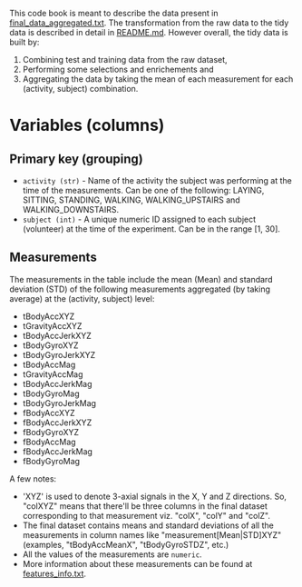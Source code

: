 This code book is meant to describe the data present in [final_data_aggregated.txt](final_data_aggregated.txt). The transformation from the raw data to the tidy data is described in detail in [README.md](README.md). However overall, the tidy data is built by:
1. Combining test and training data from the raw dataset,
2. Performing some selections and enrichements and
3. Aggregating the data by taking the mean of each measurement for each (activity, subject) combination.

# Variables (columns)
## Primary key (grouping)
- `activity (str)` - Name of the activity the subject was performing at the time of the measurements. Can be one of the following: LAYING, SITTING, STANDING, WALKING, WALKING_UPSTAIRS and WALKING_DOWNSTAIRS.
- `subject (int)` - A unique numeric ID assigned to each subject (volunteer) at the time of the experiment. Can be in the range [1, 30].
## Measurements
The measurements in the table include the mean (Mean) and standard deviation (STD) of the following measurements aggregated (by taking average) at the (activity, subject) level:
- tBodyAccXYZ
- tGravityAccXYZ
- tBodyAccJerkXYZ
- tBodyGyroXYZ
- tBodyGyroJerkXYZ
- tBodyAccMag
- tGravityAccMag
- tBodyAccJerkMag
- tBodyGyroMag
- tBodyGyroJerkMag
- fBodyAccXYZ
- fBodyAccJerkXYZ
- fBodyGyroXYZ
- fBodyAccMag
- fBodyAccJerkMag
- fBodyGyroMag

A few notes:
- 'XYZ' is used to denote 3-axial signals in the X, Y and Z directions. So, "colXYZ" means that there'll be three columns in the final dataset corresponding to that measurement viz. "colX", "colY" and "colZ".
- The final dataset contains means and standard deviations of all the measurements in column names like "measurement[Mean|STD]XYZ" (examples, "tBodyAccMeanX", "tBodyGyroSTDZ", etc.)
- All the values of the measurements are `numeric`.
- More information about these measurements can be found at [features_info.txt](https://github.com/Priyansh121096/DSCourse3Assignment1/blob/main/UCI%20HAR%20Dataset/features_info.txt).